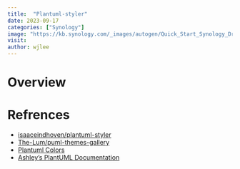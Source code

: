 ```yaml
---
title:  "Plantuml-styler"
date: 2023-09-17
categories: ["Synology"]
image: "https://kb.synology.com/_images/autogen/Quick_Start_Synology_Drive_admin/1.png"
visit:
author: wjlee
---
```


# Overview


# Refrences
* [isaaceindhoven/plantuml-styler](https://github.com/isaaceindhoven/plantuml-styler)
* [The-Lum/puml-themes-gallery](https://github.com/The-Lum/puml-themes-galler)
* [Plantuml Colors](https://plantuml.com/color)
* [Ashley’s PlantUML Documentation](https://plantuml-documentation.readthedocs.io/en/latest/index.html)          